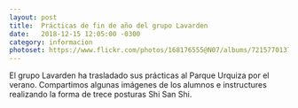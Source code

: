 ```yaml
---
layout: post
title:  Prácticas de fin de año del grupo Lavarden
date:   2018-12-15 12:05:00 -0300
category: informacion
photoset: https://www.flickr.com/photos/168176555@N07/albums/72157701371652222
---
```



El grupo Lavarden ha trasladado sus prácticas al Parque Urquiza por el verano. Compartimos algunas imágenes de los alumnos e instructures realizando la forma de trece posturas Shi San Shi.
